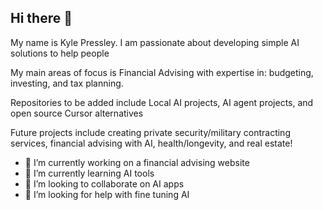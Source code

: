 ## Hi there 👋

My name is Kyle Pressley. I am passionate about developing simple AI solutions to help people

My main areas of focus is Financial Advising with expertise in: budgeting, investing, and tax planning.

Repositories to be added include Local AI projects, AI agent projects, and open source Cursor alternatives

Future projects include creating private security/military contracting services, financial advising with AI, health/longevity, and real estate!

- 🔭 I’m currently working on a financial advising website
- 🌱 I’m currently learning AI tools
- 👯 I’m looking to collaborate on AI apps
- 🤔 I’m looking for help with fine tuning AI

<!--
**KylePressley/KylePressley** is a ✨ _special_ ✨ repository because its `README.md` (this file) appears on your GitHub profile.

Here are some ideas to get you started:

- 🔭 I’m currently working on ...
- 🌱 I’m currently learning ...
- 👯 I’m looking to collaborate on ...
- 🤔 I’m looking for help with ...
- 💬 Ask me about ...
- 📫 How to reach me: ...
- 😄 Pronouns: ...
- ⚡ Fun fact: ...
-->
